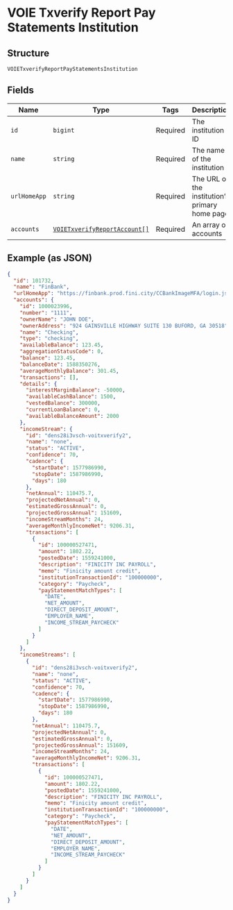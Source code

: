 
# VOIE Txverify Report Pay Statements Institution

## Structure

`VOIETxverifyReportPayStatementsInstitution`

## Fields

| Name | Type | Tags | Description |
|  --- | --- | --- | --- |
| `id` | `bigint` | Required | The institution ID |
| `name` | `string` | Required | The name of the institution |
| `urlHomeApp` | `string` | Required | The URL of the institution’s primary home page |
| `accounts` | [`VOIETxverifyReportAccount[]`](../../doc/models/voie-txverify-report-account.md) | Required | An array of accounts |

## Example (as JSON)

```json
{
  "id": 101732,
  "name": "FinBank",
  "urlHomeApp": "https://finbank.prod.fini.city/CCBankImageMFA/login.jsp",
  "accounts": {
    "id": 1000023996,
    "number": "1111",
    "ownerName": "JOHN DOE",
    "ownerAddress": "924 GAINSVILLE HIGHWAY SUITE 130 BUFORD, GA 30518",
    "name": "Checking",
    "type": "checking",
    "availableBalance": 123.45,
    "aggregationStatusCode": 0,
    "balance": 123.45,
    "balanceDate": 1588350276,
    "averageMonthlyBalance": 301.45,
    "transactions": [],
    "details": {
      "interestMarginBalance": -50000,
      "availableCashBalance": 1500,
      "vestedBalance": 300000,
      "currentLoanBalance": 0,
      "availableBalanceAmount": 2000
    },
    "incomeStream": {
      "id": "dens28i3vsch-voitxverify2",
      "name": "none",
      "status": "ACTIVE",
      "confidence": 70,
      "cadence": {
        "startDate": 1577986990,
        "stopDate": 1587986990,
        "days": 180
      },
      "netAnnual": 110475.7,
      "projectedNetAnnual": 0,
      "estimatedGrossAnnual": 0,
      "projectedGrossAnnual": 151609,
      "incomeStreamMonths": 24,
      "averageMonthlyIncomeNet": 9206.31,
      "transactions": [
        {
          "id": 100000527471,
          "amount": 1802.22,
          "postedDate": 1559241000,
          "description": "FINICITY INC PAYROLL",
          "memo": "Finicity amount credit",
          "institutionTransactionId": "100000000",
          "category": "Paycheck",
          "payStatementMatchTypes": [
            "DATE",
            "NET_AMOUNT",
            "DIRECT_DEPOSIT_AMOUNT",
            "EMPLOYER_NAME",
            "INCOME_STREAM_PAYCHECK"
          ]
        }
      ]
    },
    "incomeStreams": [
      {
        "id": "dens28i3vsch-voitxverify2",
        "name": "none",
        "status": "ACTIVE",
        "confidence": 70,
        "cadence": {
          "startDate": 1577986990,
          "stopDate": 1587986990,
          "days": 180
        },
        "netAnnual": 110475.7,
        "projectedNetAnnual": 0,
        "estimatedGrossAnnual": 0,
        "projectedGrossAnnual": 151609,
        "incomeStreamMonths": 24,
        "averageMonthlyIncomeNet": 9206.31,
        "transactions": [
          {
            "id": 100000527471,
            "amount": 1802.22,
            "postedDate": 1559241000,
            "description": "FINICITY INC PAYROLL",
            "memo": "Finicity amount credit",
            "institutionTransactionId": "100000000",
            "category": "Paycheck",
            "payStatementMatchTypes": [
              "DATE",
              "NET_AMOUNT",
              "DIRECT_DEPOSIT_AMOUNT",
              "EMPLOYER_NAME",
              "INCOME_STREAM_PAYCHECK"
            ]
          }
        ]
      }
    ]
  }
}
```

